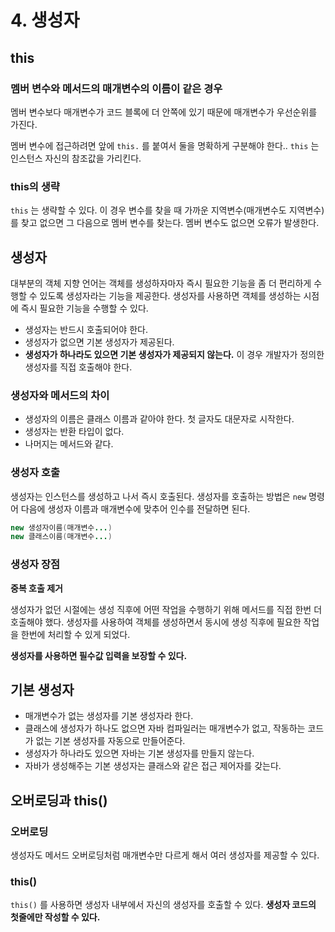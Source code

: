# 4. 생성자

## this

### 멤버 변수와 메서드의 매개변수의 이름이 같은 경우

멤버 변수보다 매개변수가 코드 블록에 더 안쪽에 있기 때문에 매개변수가 우선순위를 가진다.

멤버 변수에 접근하려면 앞에 `this.` 를 붙여서 둘을 명확하게 구분해야 한다.. `this` 는 인스턴스 자신의 참조값을 가리킨다.

### this의 생략

`this` 는 생략할 수 있다. 이 경우 변수를 찾을 때 가까운 지역변수(매개변수도 지역변수)를 찾고 없으면 그 다음으로 멤버 변수를 찾는다. 멤버 변수도 없으면 오류가 발생한다.

## 생성자

대부분의 객체 지향 언어는 객체를 생성하자마자 즉시 필요한 기능을 좀 더 편리하게 수행할 수 있도록 생성자라는 기능을 제공한다. 생성자를 사용하면 객체를 생성하는 시점에 즉시 필요한 기능을 수행할 수 있다.

- 생성자는 반드시 호출되어야 한다.
- 생성자가 없으면 기본 생성자가 제공된다.
- **생성자가 하나라도 있으면 기본 생성자가 제공되지 않는다.** 이 경우 개발자가 정의한 생성자를 직접 호출해야 한다.

### 생성자와 메서드의 차이

- 생성자의 이름은 클래스 이름과 같아야 한다. 첫 글자도 대문자로 시작한다.
- 생성자는 반환 타입이 없다.
- 나머지는 메서드와 같다.

### 생성자 호출

생성자는 인스턴스를 생성하고 나서 즉시 호출된다. 생성자를 호출하는 방법은 `new` 명령어 다음에 생성자 이름과 매개변수에 맞추어 인수를 전달하면 된다.

```java
new 생성자이름(매개변수...)
new 클래스이름(매개변수...)
```

### 생성자 장점

**중복 호출 제거**

생성자가 없던 시절에는 생성 직후에 어떤 작업을 수행하기 위해 메서드를 직접 한번 더 호출해야 했다. 생성자를 사용하여 객체를 생성하면서 동시에 생성 직후에 필요한 작업을 한번에 처리할 수 있게 되었다.

**생성자를 사용하면 필수값 입력을 보장할 수 있다.**

## 기본 생성자

- 매개변수가 없는 생성자를 기본 생성자라 한다.
- 클래스에 생성자가 하나도 없으면 자바 컴파일러는 매개변수가 없고, 작동하는 코드가 없는 기본 생성자를 자동으로 만들어준다.
- 생성자가 하나라도 있으면 자바는 기본 생성자를 만들지 않는다.
- 자바가 생성해주는 기본 생성자는 클래스와 같은 접근 제어자를 갖는다.

## 오버로딩과 this()

### 오버로딩

생성자도 메서드 오버로딩처럼 매개변수만 다르게 해서 여러 생성자를 제공할 수 있다.

### this()

`this()` 를 사용하면 생성자 내부에서 자신의 생성자를 호출할 수 있다. **생성자 코드의 첫줄에만 작성할 수 있다.**

